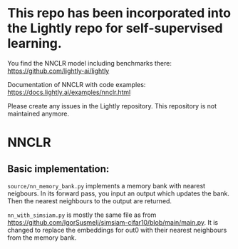 # This repo has been incorporated into the Lightly repo for self-supervised learning. 
You find the NNCLR model including benchmarks there: https://github.com/lightly-ai/lightly

Documentation of NNCLR with code examples: https://docs.lightly.ai/examples/nnclr.html

Please create any issues in the Lightly repository. This repository is not maintained anymore.


# NNCLR


## Basic implementation:
`source/nn_memory_bank.py` implements a memory bank with nearest neigbours. In its forward pass, you input an output which updates the bank. Then the nearest neighbours to the output are returned.

`nn_with_simsiam.py` is mostly the same file as from https://github.com/IgorSusmelj/simsiam-cifar10/blob/main/main.py. It is changed to replace the embeddings for out0 with their nearest neighbours from the memory bank.
